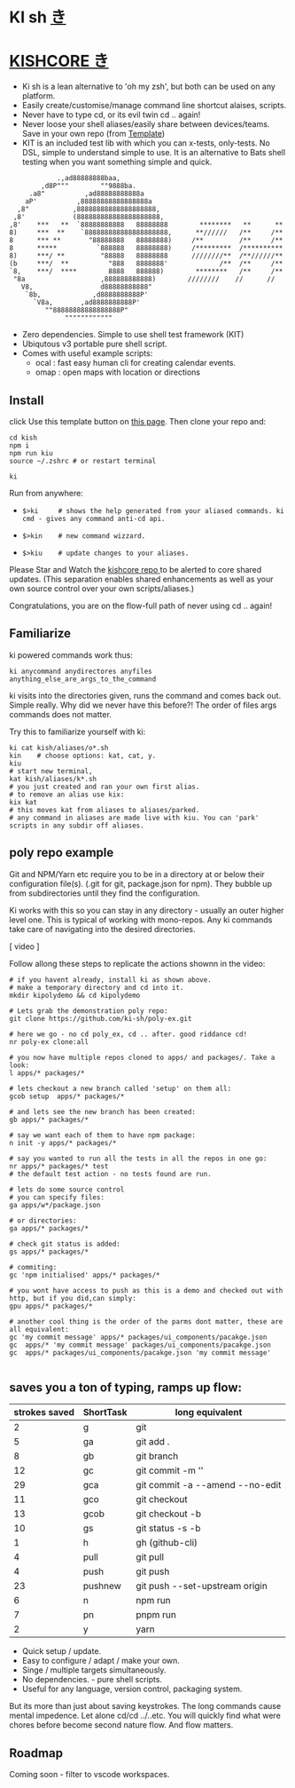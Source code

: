 # KI sh <a href=https://en.wikipedia.org/wiki/Qi > き </a>

#  <a href=https://github.com/ki-sh/kishcore > KISHCORE き </a>

* Ki sh is a lean alternative to 'oh my zsh', but both can be used on any platform.
* Easily create/customise/manage command line shortcut alaises, scripts.
* Never have to type cd, or its evil twin cd .. again!
* Never loose your shell aliases/easily share between devices/teams. Save in your own repo (from <a href=https://github.com/ki-sh/kish >Template</a>)
* KIT is an included test lib with which you can x-tests, only-tests. No DSL, simple to understand simple to use. It is an alternative to Bats shell testing when you want something simple and quick.


```
            .,ad88888888baa,
        ,d8P"""        ""9888ba.
     .a8"          ,ad88888888888a
    aP'          ,88888888888888888a
  ,8"           ,88888888888888888888,
 ,8'            (888888888888888888888,
,8'    ***   **  `88888888888   88888888        ********   **      **
8)     ***  **    `888888888888888888888,      **//////   /**     /**
8      *** **       "88888888   88888888)     /**         /**     /**
8      *****          `888888   88888888)     /*********  /**********
8)     ***/ **         "88888   88888888      ////////**  /**//////**
(b     ***/  **          "888   8888888'             /**  /**     /**
`8,    ***/  ****        8888   888888)        ********   /**     /**
 "8a                   ,888888888888)        ////////    //      // 
   V8,                 d88888888888"
    `8b,             ,d8888888888P'
      `V8a,       ,ad8888888888P'  
         ""88888888888888888P"     
              """"""""""""
```


* Zero dependencies. Simple to use shell test framework (KIT)
* Ubiqutous v3 portable pure shell script.
* Comes with useful example scripts:
  * ocal : fast easy human cli for creating calendar events.
  * omap : open maps with location or directions


## Install
click Use this template button on  <a href=https://github.com/ki-sh/kish >this page</a>.
Then clone your repo and:
```
cd kish
npm i
npm run kiu
source ~/.zshrc # or restart terminal

ki
```
Run from anywhere:

* `$>ki     # shows the help generated from your aliased commands. ki cmd - gives any command anti-cd api.`

* `$>kin    # new command wizzard.`

* `$>kiu    # update changes to your aliases. `
 


Please Star and Watch the <a href="https://github.com/ki-sh/kishcore"> kishcore repo </a> to be alerted to
core shared updates. (This separation enables shared enhancements as well as your own source control over your own scripts/aliases.)


Congratulations, you are on the flow-full path of never using cd .. again!



## Familiarize
ki powered commands work thus:
  ```
  ki anycommand anydirectores anyfiles anything_else_are_args_to_the_command
  ```
ki visits into the directories given, runs the command and comes back out. Simple really. Why did we never have this before?!
The order of files args commands does not matter.

Try this to familiarize yourself with ki:

```
ki cat kish/aliases/o*.sh 
kin    # choose options: kat, cat, y. 
kiu
# start new terminal,
kat kish/aliases/k*.sh 
# you just created and ran your own first alias.
# to remove an alias use kix:
kix kat
# this moves kat from aliases to aliases/parked.
# any command in aliases are made live with kiu. You can 'park' scripts in any subdir off aliases.
```

## poly repo example
Git and NPM/Yarn etc require you to be in a directory at or below their configuration file(s).
(.git for git, package.json for npm).
They bubble up from subdirectories until they find the configuration. 

Ki works with this so you can stay in any directory - usually an outer higher level one. This is typical of working with mono-repos. Any ki commands take care of navigating into the desired directories.

[ video ]

Follow allong these steps to replicate the actions shownn in the video:

```
# if you havent already, install ki as shown above.
# make a temporary directory and cd into it.
mkdir kipolydemo && cd kipolydemo

# Lets grab the demonstration poly repo:
git clone https://github.com/ki-sh/poly-ex.git

# here we go - no cd poly_ex, cd .. after. good riddance cd!
nr poly-ex clone:all

# you now have multiple repos cloned to apps/ and packages/. Take a look:
l apps/* packages/*

# lets checkout a new branch called 'setup' on them all:
gcob setup  apps/* packages/*

# and lets see the new branch has been created:
gb apps/* packages/*

# say we want each of them to have npm package:
n init -y apps/* packages/*

# say you wanted to run all the tests in all the repos in one go:
nr apps/* packages/* test
# the default test action - no tests found are run.

# lets do some source control
# you can specify files:
ga apps/w*/package.json

# or directories:
ga apps/* packages/*

# check git status is added:
gs apps/* packages/*

# commiting:
gc 'npm initialised' apps/* packages/*

# you wont have access to push as this is a demo and checked out with http, but if you did,can simply:
gpu apps/* packages/*

# another cool thing is the order of the parms dont matter, these are all equivalent:
gc 'my commit message' apps/* packages/ui_components/pacakge.json
gc  apps/* 'my commit message' packages/ui_components/pacakge.json
gc  apps/* packages/ui_components/pacakge.json 'my commit message'


```

## saves you a ton of typing, ramps up flow:

| strokes saved | ShortTask | long equivalent                 |
| ------------- | --------- | ------------------------------- |
| 2             | g         | git                             |
| 5             | ga        | git add .                       |
| 8             | gb        | git branch                      |
| 12            | gc        | git commit -m ''                |
| 29            | gca       | git commit -a --amend --no-edit |
| 11            | gco       | git checkout                    |
| 13            | gcob      | git checkout -b                 |
| 10            | gs        | git status -s -b                |
| 1             | h         | gh (github-cli)                 |
| 4             | pull      | git pull                        |
| 4             | push      | git push                        |
| 23            | pushnew   | git push --set-upstream origin  |
| 6             | n         | npm run                         |
| 7             | pn        | pnpm run                        |
| 2             | y         | yarn                            |

- Quick setup / update.
- Easy to configure / adapt / make your own.
- Singe / multiple targets simultaneously.
- No dependencies. - pure shell scripts.
- Useful for any language, version control, packaging system.

But its more than just about saving keystrokes. The long commands cause mental impedence. Let alone cd/cd ../..etc. You will quickly find what were chores before become second nature flow. And flow matters. 



## Roadmap

Coming soon - filter to vscode workspaces. 



